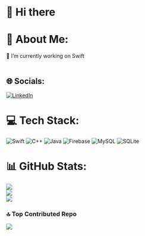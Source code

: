 # 👋 Hi there 
# 💫 About Me:
🔭 I’m currently working on Swift<br><br>


## 🌐 Socials:
[![LinkedIn](https://img.shields.io/badge/LinkedIn-%230077B5.svg?logo=linkedin&logoColor=white)](https://linkedin.com/in/https://www.linkedin.com/in/emir-ar%C4%B1kan-4630661b4/) 

# 💻 Tech Stack:
![Swift](https://img.shields.io/badge/swift-F54A2A?style=for-the-badge&logo=swift&logoColor=white) ![C++](https://img.shields.io/badge/c++-%2300599C.svg?style=for-the-badge&logo=c%2B%2B&logoColor=white) ![Java](https://img.shields.io/badge/java-%23ED8B00.svg?style=for-the-badge&logo=java&logoColor=white) ![Firebase](https://img.shields.io/badge/firebase-%23039BE5.svg?style=for-the-badge&logo=firebase) ![MySQL](https://img.shields.io/badge/mysql-%2300f.svg?style=for-the-badge&logo=mysql&logoColor=white) ![SQLite](https://img.shields.io/badge/sqlite-%2307405e.svg?style=for-the-badge&logo=sqlite&logoColor=white)
# 📊 GitHub Stats:
![](https://github-readme-stats.vercel.app/api?username=emirarikaan&theme=dark&hide_border=false&include_all_commits=false&count_private=false)<br/>
![](https://github-readme-streak-stats.herokuapp.com/?user=emirarikaan&theme=dark&hide_border=false)<br/>
![](https://github-readme-stats.vercel.app/api/top-langs/?username=emirarikaan&theme=dark&hide_border=false&include_all_commits=false&count_private=false&layout=compact)

### 🔝 Top Contributed Repo
![](https://github-contributor-stats.vercel.app/api?username=emirarikaan&limit=5&theme=dark&combine_all_yearly_contributions=true)
<!-- Proudly created with GPRM ( https://gprm.itsvg.in ) -->
